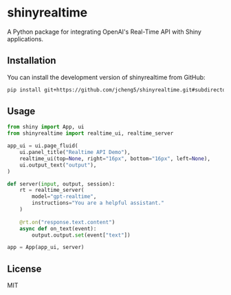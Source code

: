 # shinyrealtime

A Python package for integrating OpenAI's Real-Time API with Shiny applications.

## Installation

You can install the development version of shinyrealtime from GitHub:

```bash
pip install git+https://github.com/jcheng5/shinyrealtime.git#subdirectory=pkg-py
```

## Usage

```python
from shiny import App, ui
from shinyrealtime import realtime_ui, realtime_server

app_ui = ui.page_fluid(
    ui.panel_title("Realtime API Demo"),
    realtime_ui(top=None, right="16px", bottom="16px", left=None),
    ui.output_text("output"),
)

def server(input, output, session):
    rt = realtime_server(
        model="gpt-realtime",
        instructions="You are a helpful assistant."
    )
    
    @rt.on("response.text.content")
    async def on_text(event):
        output.output.set(event["text"])

app = App(app_ui, server)
```

## License

MIT